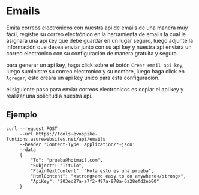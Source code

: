 # Emails

Emita correos electrónicos con nuestra api de emails de una manera muy fácil, registre su correo electrónico en la herramienta de emails la cual le asignara una api key que debe guardar en un lugar seguro, luego adjunte la información que desea enviar junto con su api key y nuestra api enviara un correo electrónico con su configuración de manera gratuita y segura.

para generar un api key, haga click sobre el botón `Crear email api key`, luego suministre su correo electronico y su nombre, luego haga click en `Agregar`, esto creara un api key unico para esta configuración.

el siguiente paso para enviar correos electronicos es copiar el api key y realizar una solicitud a nuestra api.

## Ejemplo

```
curl --request POST
     --url https://tools-evospike-funtions.azurewebsites.net/api/emails
     --header 'Content-Type: application/*+json'
     --data 
     {
         "To": "prueba@hotmail.com",
         "Subject": "Título",
         "PlainTextContent": "Hola esto es una prueba",
         "HtmlContent": "<strong>and easy to do anywhere</strong>",
         "ApiKey": "203ec27a-a7f2-497a-978a-6a28efd2eb00"
     }
```